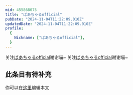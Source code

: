 ```yaml
---
mid: 455868075
title: "ばあちゃるofficial"
pubDate: "2024-11-04T11:22:09.010Z"
updatedDate: "2024-11-04T11:22:09.010Z"
profile:
  {
    Nickname: ["ばあちゃるofficial"],
  }
---
```


关注[ばあちゃるofficial](https://space.bilibili.com/455868075)谢谢喵~ 关注[ばあちゃるofficial](https://space.bilibili.com/455868075)谢谢喵~

## 此条目有待补充
你可以在[这里](https://github.com/Yuhanawa/VTuber.ICU/edit/master/src/content/v/ばあちゃるofficial/index.md)编辑本文
